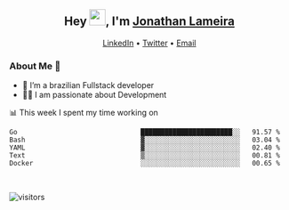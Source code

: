 <h2 align="center">Hey <img src="https://github.com/TheDudeThatCode/TheDudeThatCode/blob/master/Assets/Hi.gif" width="29">, I'm <a href="https://www.linkedin.com/in/jonathanlameira/">Jonathan Lameira</a></h2>
<p align="center">
  <a href="https://www.linkedin.com/in/jonathanlameira/">LinkedIn</a> •
  <a href="https://twitter.com/jlameira">Twitter</a> •
  <a href="mailto:jlameira@gmail.com">Email</a>
</p>

### About Me 🚀
- 🌱  I’m a brazilian Fullstack developer</br>
- 👨‍💻  I am passionate about Development</br>

<!-- ![Jonathan Lameira github stats](https://github-readme-stats.vercel.app/api?username=jlameirameli&show_icons=true&hide_border=true)&nbsp;&nbsp; -->

📊 This week I spent my time working on
<!--START_SECTION:waka-->

```text
Go                               ███████████████████████░░   91.57 %
Bash                             ▓░░░░░░░░░░░░░░░░░░░░░░░░   03.04 %
YAML                             ▓░░░░░░░░░░░░░░░░░░░░░░░░   02.40 %
Text                             ▒░░░░░░░░░░░░░░░░░░░░░░░░   00.81 %
Docker                           ░░░░░░░░░░░░░░░░░░░░░░░░░   00.65 %
```

<!--END_SECTION:waka-->

<br />

![visitors](https://visitor-badge.laobi.icu/badge?page_id=jlameira.jlameira)
